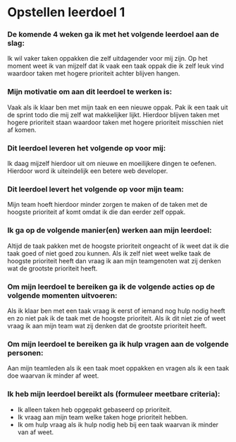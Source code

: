 # Opstellen leerdoel 1

### De komende 4 weken ga ik met het volgende leerdoel aan de slag: 

Ik wil vaker taken oppakken die zelf uitdagender voor mij zijn. Op het moment weet ik van mijzelf dat ik vaak een taak oppak die ik zelf leuk vind waardoor taken met hogere prioriteit achter blijven hangen.

### Mijn motivatie om aan dit leerdoel te werken is:

Vaak als ik klaar ben met mijn taak en een nieuwe oppak. Pak ik een taak uit de sprint todo die mij zelf wat makkelijker lijkt. Hierdoor blijven taken met hogere prioriteit staan waardoor taken met hogere prioriteit misschien niet af komen.

### Dit leerdoel leveren het volgende op voor mij:

Ik daag mijzelf hierdoor uit om nieuwe en moeilijkere dingen te oefenen. Hierdoor word ik uiteindelijk een betere web developer.

### Dit leerdoel levert het volgende op voor mijn team:

Mijn team hoeft hierdoor minder zorgen te maken of de taken met de hoogste prioriteit af komt omdat ik die dan eerder zelf oppak.

### Ik ga op de volgende manier(en) werken aan mijn leerdoel:

Altijd de taak pakken met de hoogste prioriteit ongeacht of ik weet dat ik die taak goed of niet goed zou kunnen. Als ik zelf niet weet welke taak de hoogste prioriteit heeft dan vraag ik aan mijn teamgenoten wat zij denken wat de grootste prioriteit heeft.

### Om mijn leerdoel te bereiken ga ik de volgende acties op de volgende momenten uitvoeren:

Als ik klaar ben met een taak vraag ik eerst of iemand nog hulp nodig heeft en zo niet pak ik de taak met de hoogste prioriteit. Als ik dit niet zie of weet vraag ik aan mijn team wat zij denken dat de grootste prioriteit heeft.

### Om mijn leerdoel te bereiken ga ik hulp vragen aan de volgende personen:

Aan mijn teamleden als ik een taak moet oppakken en vragen als ik een taak doe waarvan ik minder af weet.

### Ik heb mijn leerdoel bereikt als (formuleer meetbare criteria):

- Ik alleen taken heb opgepakt gebaseerd op prioriteit.
- Ik vraag aan mijn team welke taken hoge prioriteit hebben.
- Ik om hulp vraag als ik hulp nodig heb bij een taak waarvan ik minder van af weet.
